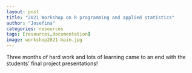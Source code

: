 ```yaml
---
layout: post
title: "2021 Workshop on R programming and applied statistics"
author: "Josefina"
categories: resources
tags: [resources,documentation]
image: workshop2021-main.jpg
---
```


Three months of hard work and lots of learning came to an end with the students' final project presentations!


